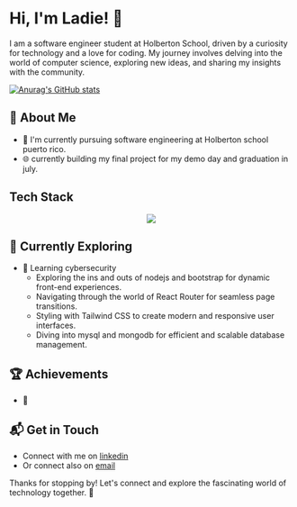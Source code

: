 # Hi, I'm Ladie! 👋

I am a software engineer student at Holberton School, driven by a curiosity for technology and a love for coding. My journey involves delving into the world of computer science, exploring new ideas, and sharing my insights with the community.

[![Anurag's GitHub stats](https://github-readme-stats.vercel.app/api?Eidal559=anuraghazra)](https://github.com/anuraghazra/github-readme-stats)

## 🚀 About Me

- 🔭 I'm currently pursuing software engineering at Holberton school puerto rico.
- 🌐 currently building my final project for my demo day and graduation in july.


## Tech Stack
<p align="center">
  <a href="https://skillicons.dev">
    <img src="https://skillicons.dev/icons?i=git,github,js,nodejs,html,css,django,c,flask,linux,bootstrap,py,vscode" />
  </a>
</p>

## 🌱 Currently Exploring

- 🚀 Learning cybersecurity
  - Exploring the ins and outs of nodejs and bootstrap for dynamic front-end experiences.
  - Navigating through the world of React Router for seamless page transitions.
  - Styling with Tailwind CSS to create modern and responsive user interfaces.
  - Diving into mysql and mongodb for efficient and scalable database management.

 ## 🏆 Achievements

- 🌟 


## 📬 Get in Touch

- Connect with me on [linkedin](https://www.linkedin.com/in/ladie-juarbe)
- Or connect also on [email](eidaljuarbe@gmail.com)

Thanks for stopping by! Let's connect and explore the fascinating world of technology together. 🚀

<!--

Here are some ideas to get you started:

- 🔭 I’m currently working on ...
- 🌱 I’m currently learning ...
- 👯 I’m looking to collaborate on ...
- 🤔 I’m looking for help with ...
- 💬 Ask me about ...
- 📫 How to reach me: ...
- 😄 Pronouns: ...
- ⚡ Fun fact: ...
-->
